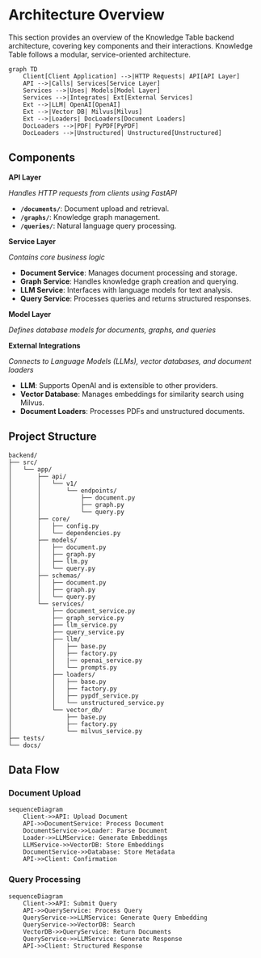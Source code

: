 # Architecture Overview

This section provides an overview of the Knowledge Table backend architecture, covering key components and their interactions. Knowledge Table follows a modular, service-oriented architecture.

```mermaid
graph TD
    Client[Client Application] -->|HTTP Requests| API[API Layer]
    API -->|Calls| Services[Service Layer]
    Services -->|Uses| Models[Model Layer]
    Services -->|Integrates| Ext[External Services]
    Ext -->|LLM| OpenAI[OpenAI]
    Ext -->|Vector DB| Milvus[Milvus]
    Ext -->|Loaders| DocLoaders[Document Loaders]
    DocLoaders -->|PDF| PyPDF[PyPDF]
    DocLoaders -->|Unstructured| Unstructured[Unstructured]
```

## Components

**API Layer**

_Handles HTTP requests from clients using FastAPI_

- **`/documents/`**: Document upload and retrieval.
- **`/graphs/`**: Knowledge graph management.
- **`/queries/`**: Natural language query processing.

**Service Layer**

_Contains core business logic_

- **Document Service**: Manages document processing and storage.
- **Graph Service**: Handles knowledge graph creation and querying.
- **LLM Service**: Interfaces with language models for text analysis.
- **Query Service**: Processes queries and returns structured responses.

**Model Layer**

_Defines database models for documents, graphs, and queries_

**External Integrations**

_Connects to Language Models (LLMs), vector databases, and document loaders_

- **LLM**: Supports OpenAI and is extensible to other providers.
- **Vector Database**: Manages embeddings for similarity search using Milvus.
- **Document Loaders**: Processes PDFs and unstructured documents.

## Project Structure

```plaintext
backend/
├── src/
│   └── app/
│       ├── api/
│       │   └── v1/
│       │       └── endpoints/
│       │           ├── document.py
│       │           ├── graph.py
│       │           └── query.py
│       ├── core/
│       │   ├── config.py
│       │   └── dependencies.py
│       ├── models/
│       │   ├── document.py
│       │   ├── graph.py
│       │   ├── llm.py
│       │   └── query.py
│       ├── schemas/
│       │   ├── document.py
│       │   ├── graph.py
│       │   └── query.py
│       └── services/
│           ├── document_service.py
│           ├── graph_service.py
│           ├── llm_service.py
│           ├── query_service.py
│           ├── llm/
│           │   ├── base.py
│           │   ├── factory.py
│           │   |── openai_service.py
│           │   └── prompts.py
│           ├── loaders/
│           │   ├── base.py
│           │   ├── factory.py
│           │   ├── pypdf_service.py
│           │   └── unstructured_service.py
│           └── vector_db/
│               ├── base.py
│               ├── factory.py
│               └── milvus_service.py
├── tests/
└── docs/
```

## Data Flow

### Document Upload

```mermaid
sequenceDiagram
    Client->>API: Upload Document
    API->>DocumentService: Process Document
    DocumentService->>Loader: Parse Document
    Loader->>LLMService: Generate Embeddings
    LLMService->>VectorDB: Store Embeddings
    DocumentService->>Database: Store Metadata
    API->>Client: Confirmation
```

### Query Processing

```mermaid
sequenceDiagram
    Client->>API: Submit Query
    API->>QueryService: Process Query
    QueryService->>LLMService: Generate Query Embedding
    QueryService->>VectorDB: Search
    VectorDB->>QueryService: Return Documents
    QueryService->>LLMService: Generate Response
    API->>Client: Structured Response
```
